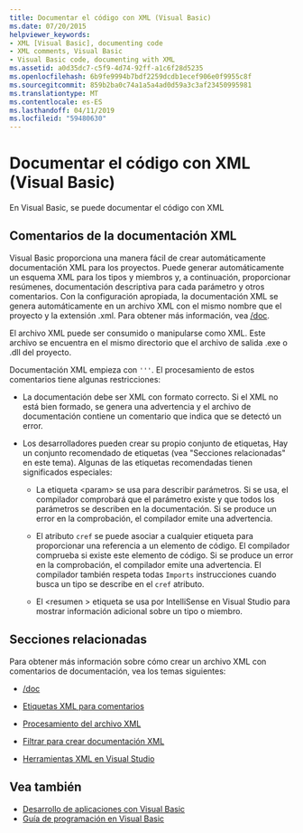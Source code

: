 ```yaml
---
title: Documentar el código con XML (Visual Basic)
ms.date: 07/20/2015
helpviewer_keywords:
- XML [Visual Basic], documenting code
- XML comments, Visual Basic
- Visual Basic code, documenting with XML
ms.assetid: a0d35dc7-c5f9-4d74-92ff-a1c6f28d5235
ms.openlocfilehash: 6b9fe9994b7bdf2259dcdb1ecef906e0f9955c8f
ms.sourcegitcommit: 859b2ba0c74a1a5a4ad0d59a3c3af23450995981
ms.translationtype: MT
ms.contentlocale: es-ES
ms.lasthandoff: 04/11/2019
ms.locfileid: "59480630"
---
```

# <a name="documenting-your-code-with-xml-visual-basic"></a>Documentar el código con XML (Visual Basic)

En Visual Basic, se puede documentar el código con XML

## <a name="xml-documentation-comments"></a>Comentarios de la documentación XML

Visual Basic proporciona una manera fácil de crear automáticamente documentación XML para los proyectos. Puede generar automáticamente un esquema XML para los tipos y miembros y, a continuación, proporcionar resúmenes, documentación descriptiva para cada parámetro y otros comentarios. Con la configuración apropiada, la documentación XML se genera automáticamente en un archivo XML con el mismo nombre que el proyecto y la extensión .xml. Para obtener más información, vea [/doc](../../../visual-basic/reference/command-line-compiler/doc.md).

El archivo XML puede ser consumido o manipularse como XML. Este archivo se encuentra en el mismo directorio que el archivo de salida .exe o .dll del proyecto.

Documentación XML empieza con `'''`. El procesamiento de estos comentarios tiene algunas restricciones:

- La documentación debe ser XML con formato correcto. Si el XML no está bien formado, se genera una advertencia y el archivo de documentación contiene un comentario que indica que se detectó un error.

- Los desarrolladores pueden crear su propio conjunto de etiquetas, Hay un conjunto recomendado de etiquetas (vea "Secciones relacionadas" en este tema). Algunas de las etiquetas recomendadas tienen significados especiales:

  - La etiqueta \<param> se usa para describir parámetros. Si se usa, el compilador comprobará que el parámetro existe y que todos los parámetros se describen en la documentación. Si se produce un error en la comprobación, el compilador emite una advertencia.

  - El atributo `cref` se puede asociar a cualquier etiqueta para proporcionar una referencia a un elemento de código. El compilador comprueba si existe este elemento de código. Si se produce un error en la comprobación, el compilador emite una advertencia. El compilador también respeta todas `Imports` instrucciones cuando busca un tipo se describe en el `cref` atributo.

  - El \<resumen > etiqueta se usa por IntelliSense en Visual Studio para mostrar información adicional sobre un tipo o miembro.

## <a name="related-sections"></a>Secciones relacionadas

Para obtener más información sobre cómo crear un archivo XML con comentarios de documentación, vea los temas siguientes:

- [/doc](../../../visual-basic/reference/command-line-compiler/doc.md)

- [Etiquetas XML para comentarios](../../../visual-basic/language-reference/xmldoc/index.md)

- [Procesamiento del archivo XML](../../../visual-basic/programming-guide/program-structure/processing-the-xml-file.md)

- [Filtrar para crear documentación XML](../../../visual-basic/programming-guide/program-structure/how-to-create-xml-documentation.md)

- [Herramientas XML en Visual Studio](/visualstudio/xml-tools/xml-tools-in-visual-studio)

## <a name="see-also"></a>Vea también

- [Desarrollo de aplicaciones con Visual Basic](../../../visual-basic/developing-apps/index.md)
- [Guía de programación en Visual Basic](../../../visual-basic/programming-guide/index.md)

